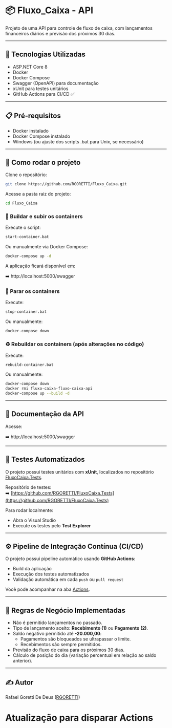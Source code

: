 
# 📦 Fluxo_Caixa - API

Projeto de uma API para controle de fluxo de caixa, com lançamentos financeiros diários e previsão dos próximos 30 dias.

---

## 🚀 Tecnologias Utilizadas

- ASP.NET Core 8
- Docker
- Docker Compose
- Swagger (OpenAPI) para documentação
- xUnit para testes unitários
- GitHub Actions para CI/CD ✅

---

## 📋 Pré-requisitos

- Docker instalado
- Docker Compose instalado
- Windows (ou ajuste dos scripts .bat para Unix, se necessário)

---

## 🚀 Como rodar o projeto

Clone o repositório:

```bash
git clone https://github.com/RGORETTI/Fluxo_Caixa.git
```

Acesse a pasta raiz do projeto:

```bash
cd Fluxo_Caixa
```

### 📂 Buildar e subir os containers

Execute o script:

```bash
start-container.bat
```

Ou manualmente via Docker Compose:

```bash
docker-compose up -d
```

A aplicação ficará disponível em:

➡️ http://localhost:5000/swagger

### 🛑 Parar os containers

Execute:

```bash
stop-container.bat
```

Ou manualmente:

```bash
docker-compose down
```

### ♻️ Rebuildar os containers (após alterações no código)

Execute:

```bash
rebuild-container.bat
```

Ou manualmente:

```bash
docker-compose down
docker rmi fluxo-caixa-fluxo-caixa-api
docker-compose up --build -d
```

---

## 📑 Documentação da API

Acesse:

➡️ http://localhost:5000/swagger

---

## 🧪 Testes Automatizados

O projeto possui testes unitários com **xUnit**, localizados no repositório [FluxoCaixa.Tests](https://github.com/RGORETTI/FluxoCaixa.Tests).

Repositório de testes:  
➡️ [https://github.com/RGORETTI/FluxoCaixa.Tests](https://github.com/RGORETTI/FluxoCaixa.Tests)

Para rodar localmente:

- Abra o Visual Studio
- Execute os testes pelo **Test Explorer**

---

## ⚙️ Pipeline de Integração Contínua (CI/CD)

O projeto possui pipeline automático usando **GitHub Actions**:
- Build da aplicação
- Execução dos testes automatizados
- Validação automática em cada `push` ou `pull request`

Você pode acompanhar na aba [Actions](https://github.com/RGORETTI/Fluxo-Caixa/actions).

---

## 📜 Regras de Negócio Implementadas

- Não é permitido lançamentos no passado.
- Tipo de lançamento aceito: **Recebimento (1)** ou **Pagamento (2)**.
- Saldo negativo permitido até **-20.000,00**:
  - Pagamentos são bloqueados se ultrapassar o limite.
  - Recebimentos são sempre permitidos.
- Previsão do fluxo de caixa para os próximos 30 dias.
- Cálculo de posição do dia (variação percentual em relação ao saldo anterior).

---

## ✍️ Autor

Rafael Goretti De Deus ([RGORETTI](https://github.com/RGORETTI))

# Atualização para disparar Actions